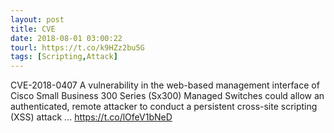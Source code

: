 ```yaml
---
layout: post
title: CVE
date: 2018-08-01 03:00:22
tourl: https://t.co/k9HZz2bu5G
tags: [Scripting,Attack]
---
```

CVE-2018-0407 A vulnerability in the web-based management interface of Cisco Small Business 300 Series (Sx300) Managed Switches could allow an authenticated, remote attacker to conduct a persistent cross-site scripting (XSS) attack ... https://t.co/lOfeV1bNeD